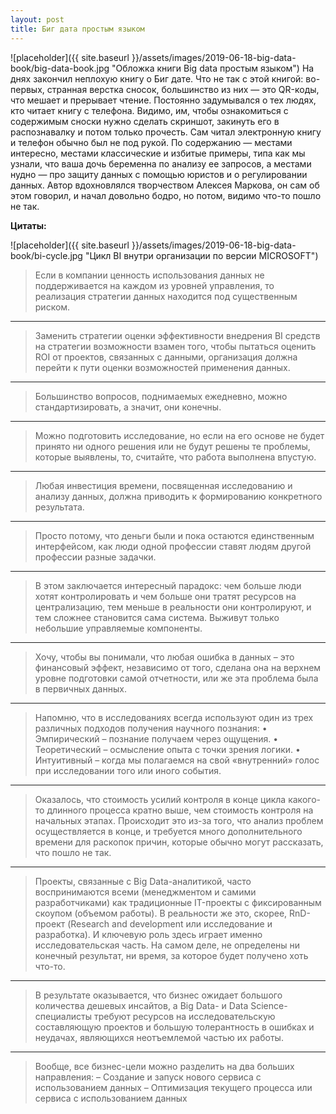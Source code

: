 ```yaml
---
layout: post
title: Биг дата простым языком
---
```


![placeholder]({{ site.baseurl }}/assets/images/2019-06-18-big-data-book/big-data-book.jpg "Обложка книги Big data простым языком")
На днях закончил неплохую книгу о Биг дате. Что не так с этой книгой: во-первых, странная верстка сносок, большинство из них — это QR-коды, что мешает и прерывает чтение. Постоянно задумывался о тех людях, кто читает книгу с телефона. Видимо, им, чтобы ознакомиться с содержимым сноски нужно сделать скриншот, закинуть его в распознавалку и потом только прочесть. Сам читал электронную книгу и телефон обычно был не под рукой. По содержанию — местами интересно, местами классические и избитые примеры, типа как мы узнали, что ваша дочь беременна по анализу ее запросов, а местами нудно — про защиту данных с помощью юристов и о регулировании данных. Автор вдохновлялся творчеством Алексея Маркова, он сам об этом говорил, и начал довольно бодро, но потом, видимо что-то пошло не так.


**Цитаты:**

![placeholder]({{ site.baseurl }}/assets/images/2019-06-18-big-data-book/bi-cycle.jpg "Цикл BI внутри организации по версии MICROSOFT")

> Если в компании ценность использования данных не поддерживается на каждом из уровней управления, то реализация стратегии данных находится под существенным риском.

***

> Заменить стратегии оценки эффективности внедрения BI средств на стратегии возможности взамен того, чтобы пытаться оценить ROI от проектов, связанных с данными, организация должна перейти к пути 
> оценки возможностей применения данных.

***

> Большинство вопросов, поднимаемых ежедневно, можно стандартизировать, а значит, они конечны.

***

> Можно подготовить исследование, но если на его основе не будет принято ни одного решения или не будут решены те проблемы, которые выявлены, то, считайте, что работа выполнена впустую.

***

> Любая инвестиция времени, посвященная исследованию и анализу данных, должна приводить к формированию конкретного результата.

***

> Просто потому, что деньги были и пока остаются единственным интерфейсом, как люди одной профессии ставят людям другой профессии разные задачки.

***

> В этом заключается интересный парадокс: чем больше люди хотят контролировать и чем больше они тратят ресурсов на централизацию, тем меньше в реальности они контролируют, и тем сложнее становится
> сама система. Выживут только небольшие управляемые компоненты.

***

> Хочу, чтобы вы понимали, что любая ошибка в данных – это финансовый эффект, независимо от того, сделана она на верхнем уровне подготовки самой отчетности, или же эта проблема была в первичных 
> данных.

***

> Напомню, что в исследованиях всегда используют один из трех различных подходов получения научного познания: 
> • Эмпирический – познание получаем через ощущения.
> • Теоретический – осмысление опыта с точки зрения логики.
> • Интуитивный – когда мы полагаемся на свой «внутренний» голос при исследовании того или иного события.

***

> Оказалось, что стоимость усилий контроля в конце цикла какого-то длинного процесса кратно выше, чем стоимость контроля на начальных этапах. Происходит это из-за того, что анализ проблем 
> осуществляется в конце, и требуется много дополнительного времени для раскопок причин, которые обычно могут рассказать, что пошло не так.

***

> Проекты, связанные с Big Data-аналитикой, часто воспринимаются всеми (менеджментом и самими разработчиками) как традиционные IT-проекты с фиксированным скоупом (объемом работы). В реальности же 
> это, скорее, RnD-проект (Research and development или исследование и разработка). И ключевую роль здесь играет именно исследовательская часть. На самом деле, не определены ни конечный
> результат, ни время, за которое будет получено хоть что-то.


***

> В результате оказывается, что бизнес ожидает большого количества дешевых инсайтов, а Big Data- и Data Science-специалисты требуют ресурсов на исследовательскую составляющую проектов и большую 
> толерантность в ошибках и неудачах, являющихся неотъемлемой частью их работы.

***

> Вообще, все бизнес-цели можно разделить на два больших направления:
> – Создание и запуск нового сервиса с использованием данных
> – Оптимизация текущего процесса или сервиса с использованием данных